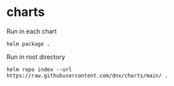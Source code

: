 # charts

Run in each chart
```
helm package .
```

Run in root directory
```
helm repo index --url https://raw.githubusercontent.com/dnx/charts/main/ .
```

